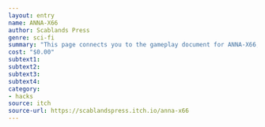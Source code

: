 ```yaml
---
layout: entry
name: ANNA-X66
author: Scablands Press
genre: sci-fi
summary: "This page connects you to the gameplay document for ANNA-X66, a 43-page setting hack/book for Chris McDowall's excellent tabletop role-playing game Electric Bastionland."
cost: "$0.00"
subtext1:
subtext2:
subtext3:
subtext4:
category:
- hacks
source: itch
source-url: https://scablandspress.itch.io/anna-x66
---
```

